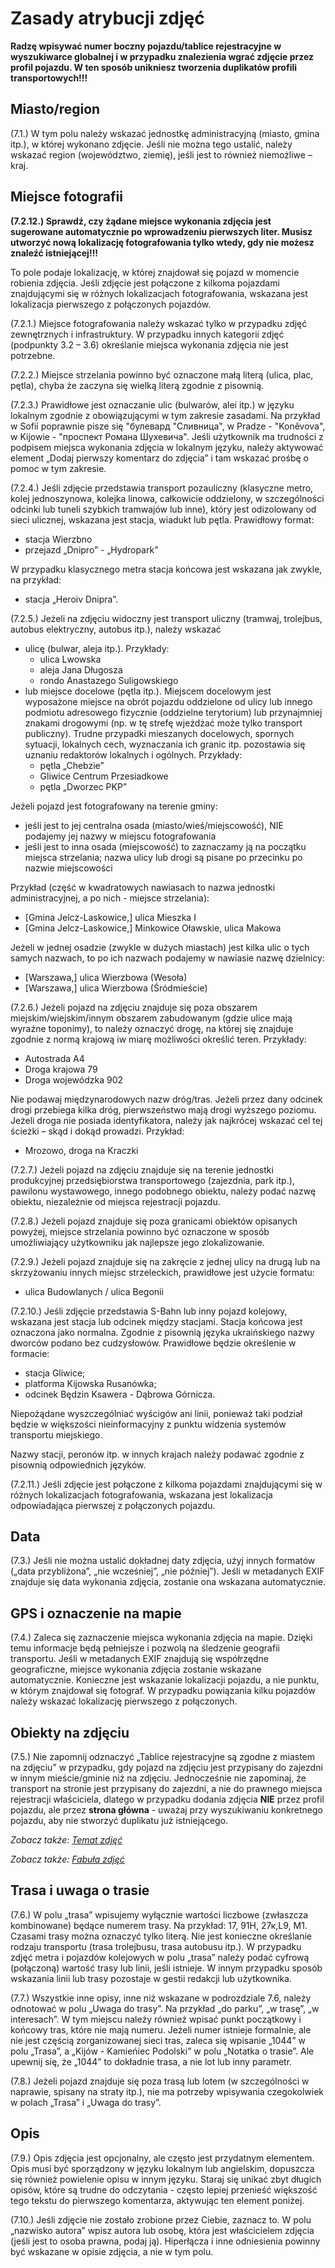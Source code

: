 # Zasady atrybucji zdjęć

**Radzę wpisywać numer boczny pojazdu/tablice rejestracyjne w wyszukiwarce globalnej i w przypadku znalezienia wgrać zdjęcie przez profil pojazdu. W ten sposób unikniesz tworzenia duplikatów profili transportowych!!!**

## Miasto/region

(7.1.) W tym polu należy wskazać jednostkę administracyjną (miasto, gmina itp.), w której wykonano zdjęcie. Jeśli nie można tego ustalić, należy wskazać region (województwo, ziemię), jeśli jest to również niemożliwe – kraj.

## Miejsce fotografii

**(7.2.12.) Sprawdź, czy żądane miejsce wykonania zdjęcia jest sugerowane automatycznie po wprowadzeniu pierwszych liter. Musisz utworzyć nową lokalizację fotografowania tylko wtedy, gdy nie możesz znaleźć istniejącej!!!**

To pole podaje lokalizację, w której znajdował się pojazd w momencie robienia zdjęcia. Jeśli zdjęcie jest połączone z kilkoma pojazdami znajdującymi się w różnych lokalizacjach fotografowania, wskazana jest lokalizacja pierwszego z połączonych pojazdów.

(7.2.1.) Miejsce fotografowania należy wskazać tylko w przypadku zdjęć zewnętrznych i infrastruktury. W przypadku innych kategorii zdjęć (podpunkty 3.2 – 3.6)  określanie miejsca wykonania zdjęcia nie jest potrzebne.

(7.2.2.) Miejsce strzelania powinno być oznaczone małą literą (ulica, plac, pętla), chyba że zaczyna się wielką literą zgodnie z pisownią.

(7.2.3.) Prawidłowe jest oznaczanie ulic (bulwarów, alei itp.) w języku lokalnym zgodnie z obowiązującymi w tym zakresie zasadami. Na przykład w Sofii poprawnie pisze się "булевард "Сливница", w Pradze - "Koněvova", w Kijowie - "проспект Романа Шухевича". Jeśli użytkownik ma trudności z podpisem miejsca wykonania zdjęcia w lokalnym języku, należy aktywować element „Dodaj pierwszy komentarz do zdjęcia” i tam wskazać prośbę o pomoc w tym zakresie.

(7.2.4.) Jeśli zdjęcie przedstawia transport pozauliczny (klasyczne metro, kolej jednoszynowa, kolejka linowa, całkowicie oddzielony, w szczególności odcinki lub tuneli szybkich tramwajów lub inne), który jest odizolowany od sieci ulicznej, wskazana jest stacja, wiadukt lub pętla. Prawidłowy format:
* stacja Wierzbno
* przejazd „Dnipro” - „Hydropark”

W przypadku klasycznego metra stacja końcowa jest wskazana jak zwykle, na przykład:
* stacja „Heroiv Dnipra”.

(7.2.5.) Jeżeli na zdjęciu widoczny jest transport uliczny (tramwaj, trolejbus, autobus elektryczny, autobus itp.), należy wskazać
* ulicę (bulwar, aleja itp.). Przykłady:
    * ulica Lwowska
    * aleja Jana Długosza
    * rondo Anastazego Suligowskiego
* lub miejsce docelowe (pętla itp.). Miejscem docelowym jest wyposażone miejsce na obrót pojazdu oddzielone od ulicy lub innego podmiotu adresowego fizycznie (oddzielne terytorium) lub przynajmniej znakami drogowymi (np. w tę strefę wjeżdżać może tylko transport publiczny). Trudne przypadki mieszanych docelowych, spornych sytuacji, lokalnych cech, wyznaczania ich granic itp. pozostawia się uznaniu redaktorów lokalnych i ogólnych. Przykłady:
    * pętla „Chebzie” 
    * Gliwice Centrum Przesiadkowe
    * pętla „Dworzec PKP”

Jeżeli pojazd jest fotografowany na terenie gminy:
* jeśli jest to jej centralna osada (miasto/wieś/miejscowość), NIE podajemy jej nazwy w miejscu fotografowania
* jeśli jest to inna osada (miejscowość) to zaznaczamy ją na początku miejsca strzelania; nazwa ulicy lub drogi są pisane po przecinku po nazwie miejscowości

Przykład (część w kwadratowych nawiasach to nazwa jednostki administracyjnej, a po nich - miejsce strzelania):
* [Gmina Jelcz-Laskowice,] ulica Mieszka I
* [Gmina Jelcz-Laskowice,] Minkowice Oławskie, ulica Makowa

Jeżeli w jednej osadzie (zwykle w dużych miastach) jest kilka ulic o tych samych nazwach, to po ich nazwach podajemy w nawiasie nazwę dzielnicy:
* [Warszawa,] ulica Wierzbowa (Wesoła)
* [Warszawa,] ulica Wierzbowa (Śródmieście)

(7.2.6.) Jeżeli pojazd na zdjęciu znajduje się poza obszarem miejskim/wiejskim/innym obszarem zabudowanym (gdzie ulice mają wyraźne toponimy), to należy oznaczyć drogę, na której się znajduje zgodnie z normą krajową iw miarę możliwości określić teren. Przykłady:
* Autostrada A4
* Droga krajowa 79
* Droga wojewódzka 902

Nie podawaj międzynarodowych nazw dróg/tras. Jeżeli przez dany odcinek drogi przebiega kilka dróg, pierwszeństwo mają drogi wyższego poziomu. Jeżeli droga nie posiada identyfikatora, należy jak najkrócej wskazać cel tej ścieżki – skąd i dokąd prowadzi. Przykład:
* Mrozowo, droga na Kraczki

(7.2.7.) Jeżeli pojazd na zdjęciu znajduje się na terenie jednostki produkcyjnej przedsiębiorstwa transportowego (zajezdnia, park itp.), pawilonu wystawowego, innego podobnego obiektu, należy podać nazwę obiektu, niezależnie od miejsca rejestracji pojazdu.

(7.2.8.) Jeżeli pojazd znajduje się poza granicami obiektów opisanych powyżej, miejsce strzelania powinno być oznaczone w sposób umożliwiający użytkowniku jak najlepsze jego zlokalizowanie.

(7.2.9.) Jeżeli pojazd znajduje się na zakręcie z jednej ulicy na drugą lub na skrzyżowaniu innych miejsc strzeleckich, prawidłowe jest użycie formatu:
* ulica Budowlanych / ulica Begonii

(7.2.10.) Jeśli zdjęcie przedstawia S-Bahn lub inny pojazd kolejowy, wskazana jest stacja lub odcinek między stacjami. Stacja końcowa jest oznaczona jako normalna. Zgodnie z pisownią języka ukraińskiego nazwy dworców podano bez cudzysłowów. Prawidłowe będzie określenie w formacie:
* stacja Gliwice;
* platforma Kijowska Rusanówka;
* odcinek Będzin Ksawera - Dąbrowa Górnicza.

Niepożądane wyszczególniać wyścigów ani linii, ponieważ taki podział będzie w większości nieinformacyjny z punktu widzenia systemów transportu miejskiego.

Nazwy stacji, peronów itp. w innych krajach należy podawać zgodnie z pisownią odpowiednich języków.

(7.2.11.) Jeśli zdjęcie jest połączone z kilkoma pojazdami znajdującymi się w różnych lokalizacjach fotografowania, wskazana jest lokalizacja odpowiadająca pierwszej z połączonych pojazdu.

## Data

(7.3.) Jeśli nie można ustalić dokładnej daty zdjęcia, użyj innych formatów („data przybliżona”, „nie wcześniej”, „nie później”). Jeśli w metadanych EXIF ​​​​znajduje się data wykonania zdjęcia, zostanie ona wskazana automatycznie.

## GPS i oznaczenie na mapie

(7.4.) Zaleca się zaznaczenie miejsca wykonania zdjęcia na mapie. Dzięki temu informacje będą pełniejsze i pozwolą na śledzenie geografii transportu. Jeśli w metadanych EXIF ​​znajdują się współrzędne geograficzne, miejsce wykonania zdjęcia zostanie wskazane automatycznie. Konieczne jest wskazanie lokalizacji pojazdu, a nie punktu, w którym znajdował się fotograf. W przypadku powiązania kilku pojazdów należy wskazać lokalizację pierwszego z połączonych.

## Obiekty na zdjęciu

(7.5.) Nie zapomnij odznaczyć „Tablice rejestracyjne są zgodne z miastem na zdjęciu” w przypadku, gdy pojazd na zdjęciu jest przypisany do zajezdni w innym mieście/gminie niż na zdjęciu. Jednocześnie nie zapominaj, że transport na stronie jest przypisany do zajezdni, a nie do prawnego miejsca rejestracji właściciela, dlatego w przypadku dodania zdjęcia **NIE** przez profil pojazdu, ale przez **strona główna** - uważaj przy wyszukiwaniu konkretnego pojazdu, aby nie stworzyć duplikatu już istniejącego.

*Zobacz także: [Temat zdjęć](./Redame.md#temat)*

*Zobacz także: [Fabuła zdjęć](./Redame.md#fabuła-zdjęć)*

## Trasa i uwaga o trasie

(7.6.) W polu „trasa” wpisujemy wyłącznie wartości liczbowe (zwłaszcza kombinowane) będące numerem trasy. Na przykład: 17, 91Н, 27к, ​​​​L9, M1. Czasami trasy można oznaczyć tylko literą. Nie jest konieczne określanie rodzaju transportu (trasa trolejbusu, trasa autobusu itp.).
W przypadku zdjęć metra i pojazdów kolejowych w polu „trasa” należy podać cyfrową (połączoną) wartość trasy lub linii, jeśli istnieje. W innym przypadku sposób wskazania linii lub trasy pozostaje w gestii redakcji lub użytkownika.

(7.7.) Wszystkie inne opisy, inne niż wskazane w podrozdziale 7.6, należy odnotować w polu „Uwaga do trasy”. Na przykład „do parku”, „w trasę”, „w interesach”. W tym miejscu należy również wpisać punkt początkowy i końcowy tras, które nie mają numeru. Jeżeli numer istnieje formalnie, ale nie jest częścią zorganizowanej sieci tras, zaleca się wpisanie „1044” w polu „Trasa”, a „Kijów - Kamieńiec Podolski” w polu „Notatka o trasie”. Ale upewnij się, że „1044” to dokładnie trasa, a nie lot lub inny parametr.

(7.8.) Jeżeli pojazd znajduje się poza trasą lub lotem (w szczególności w naprawie, spisany na straty itp.), nie ma potrzeby wpisywania czegokolwiek w polach „Trasa” i „Uwaga do trasy”.

## Opis

(7.9.) Opis zdjęcia jest opcjonalny, ale często jest przydatnym elementem. Opis musi być sporządzony w języku lokalnym lub angielskim, dopuszcza się również powielenie opisu w innym języku. Staraj się unikać zbyt długich opisów, które są trudne do odczytania - często lepiej przenieść większość tego tekstu do pierwszego komentarza, aktywując ten element poniżej.

(7.10.) Jeśli zdjęcie nie zostało zrobione przez Ciebie, zaznacz to. W polu „nazwisko autora” wpisz autora lub osobę, która jest właścicielem zdjęcia (jeśli jest to osoba prawna, podaj ją). Hiperłącza i inne odniesienia powinny być wskazane w opisie zdjęcia, a nie w tym polu.